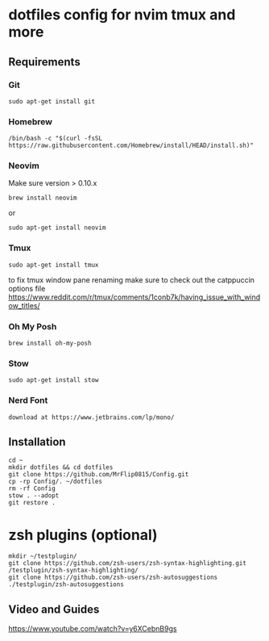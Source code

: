 # dotfiles config for nvim tmux and more

## Requirements

### Git

```
sudo apt-get install git
```

### Homebrew

```
/bin/bash -c "$(curl -fsSL https://raw.githubusercontent.com/Homebrew/install/HEAD/install.sh)"
```

### Neovim

Make sure version > 0.10.x
```
brew install neovim
```

or

```
sudo apt-get install neovim
```

### Tmux

```
sudo apt-get install tmux
```

to fix tmux window pane renaming make sure to check out the catppuccin options file 
https://www.reddit.com/r/tmux/comments/1conb7k/having_issue_with_window_titles/

### Oh My Posh

```
brew install oh-my-posh
```

### Stow

```
sudo apt-get install stow
```

### Nerd Font

```
download at https://www.jetbrains.com/lp/mono/
``` 

## Installation

```
cd ~
mkdir dotfiles && cd dotfiles
git clone https://github.com/MrFlip0815/Config.git
cp -rp Config/. ~/dotfiles
rm -rf Config
stow . --adopt
git restore .
```

# zsh plugins (optional)

```
mkdir ~/testplugin/
git clone https://github.com/zsh-users/zsh-syntax-highlighting.git /testplugin/zsh-syntax-highlighting/
git clone https://github.com/zsh-users/zsh-autosuggestions ./testplugin/zsh-autosuggestions
```


## Video and Guides

https://www.youtube.com/watch?v=y6XCebnB9gs
